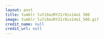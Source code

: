 ```yaml
---
layout: post
title: tumblr lu7i9azRY21r0ix14o1 500
image: tumblr_lu7i9azRY21r0ix14o1_500.gif
credit_name: null 
credit_url: null
---
```


